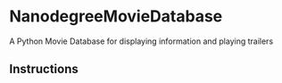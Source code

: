 # NanodegreeMovieDatabase
A Python Movie Database for displaying information and playing trailers

## Instructions ##
